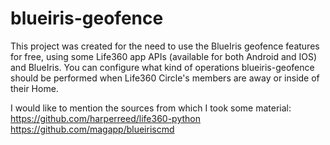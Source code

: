 # blueiris-geofence
This project was created for the need to use the BlueIris geofence features for free, using some Life360 app APIs (available for both Android and IOS) and BlueIris.
You can configure what kind of operations blueiris-geofence should be performed when Life360 Circle's members are away or inside of their Home.

I would like to mention the sources from which I took some material:
https://github.com/harperreed/life360-python
https://github.com/magapp/blueiriscmd



